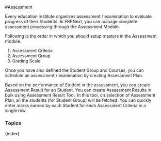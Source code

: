 <!-- add-breadcrumbs -->
#Assessment

Every education institute organizes assessment / examination to evaluate progress of their Students. In ERPNext, you can manage complete assessment processing through the Assessment Module.

Following is the order in which you should setup masters in the Assessment module.

1. Assessment Criteria
2. Assessment Group
3. Grading Scale

Once you have also defined the Student Group and Courses, you can schedule an assessment / examination by creating Assessment Plan.

Based on the performance of Student in the assessment, you can create Assessment Result for an Student. You can create Assessment Results in bulk using Assessment Result Tool. In this tool, on selection of Assessment Plan, all the students (for Student Group) will be fetched. You can quickly enter marks earned by each Student for each Assessment Criteria in a single row.

### Topics

{index}
